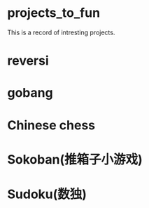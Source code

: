 # projects_to_fun
This is a record of intresting projects.

# reversi      

# gobang

# Chinese chess

# Sokoban(推箱子小游戏)

# Sudoku(数独)
